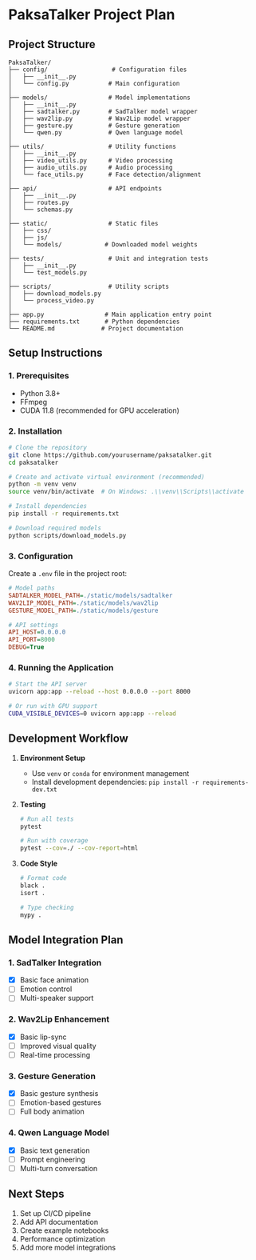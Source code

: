 # PaksaTalker Project Plan

## Project Structure

```
PaksaTalker/
├── config/                  # Configuration files
│   ├── __init__.py
│   └── config.py           # Main configuration
│
├── models/                 # Model implementations
│   ├── __init__.py
│   ├── sadtalker.py        # SadTalker model wrapper
│   ├── wav2lip.py          # Wav2Lip model wrapper
│   ├── gesture.py          # Gesture generation
│   └── qwen.py             # Qwen language model
│
├── utils/                  # Utility functions
│   ├── __init__.py
│   ├── video_utils.py      # Video processing
│   ├── audio_utils.py      # Audio processing
│   └── face_utils.py       # Face detection/alignment
│
├── api/                    # API endpoints
│   ├── __init__.py
│   ├── routes.py
│   └── schemas.py
│
├── static/                 # Static files
│   ├── css/
│   ├── js/
│   └── models/            # Downloaded model weights
│
├── tests/                  # Unit and integration tests
│   ├── __init__.py
│   └── test_models.py
│
├── scripts/                # Utility scripts
│   ├── download_models.py
│   └── process_video.py
│
├── app.py                 # Main application entry point
├── requirements.txt       # Python dependencies
└── README.md             # Project documentation
```

## Setup Instructions

### 1. Prerequisites
- Python 3.8+
- FFmpeg
- CUDA 11.8 (recommended for GPU acceleration)

### 2. Installation

```bash
# Clone the repository
git clone https://github.com/yourusername/paksatalker.git
cd paksatalker

# Create and activate virtual environment (recommended)
python -m venv venv
source venv/bin/activate  # On Windows: .\\venv\\Scripts\\activate

# Install dependencies
pip install -r requirements.txt

# Download required models
python scripts/download_models.py
```

### 3. Configuration

Create a `.env` file in the project root:

```ini
# Model paths
SADTALKER_MODEL_PATH=./static/models/sadtalker
WAV2LIP_MODEL_PATH=./static/models/wav2lip
GESTURE_MODEL_PATH=./static/models/gesture

# API settings
API_HOST=0.0.0.0
API_PORT=8000
DEBUG=True
```

### 4. Running the Application

```bash
# Start the API server
uvicorn app:app --reload --host 0.0.0.0 --port 8000

# Or run with GPU support
CUDA_VISIBLE_DEVICES=0 uvicorn app:app --reload
```

## Development Workflow

1. **Environment Setup**
   - Use `venv` or `conda` for environment management
   - Install development dependencies: `pip install -r requirements-dev.txt`

2. **Testing**
   ```bash
   # Run all tests
   pytest
   
   # Run with coverage
   pytest --cov=./ --cov-report=html
   ```

3. **Code Style**
   ```bash
   # Format code
   black .
   isort .
   
   # Type checking
   mypy .
   ```

## Model Integration Plan

### 1. SadTalker Integration
- [x] Basic face animation
- [ ] Emotion control
- [ ] Multi-speaker support

### 2. Wav2Lip Enhancement
- [x] Basic lip-sync
- [ ] Improved visual quality
- [ ] Real-time processing

### 3. Gesture Generation
- [x] Basic gesture synthesis
- [ ] Emotion-based gestures
- [ ] Full body animation

### 4. Qwen Language Model
- [x] Basic text generation
- [ ] Prompt engineering
- [ ] Multi-turn conversation

## Next Steps

1. Set up CI/CD pipeline
2. Add API documentation
3. Create example notebooks
4. Performance optimization
5. Add more model integrations
